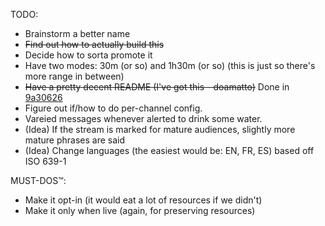 TODO:
- Brainstorm a better name
- ~~Find out how to actually build this~~
- Decide how to sorta promote it
- Have two modes: 30m (or so) and 1h30m (or so) (this is just so there's more range in between)
- ~~Have a pretty decent README (I've got this - doamatto)~~ Done in [9a30626](https://github.com/doamatto/hydrationbot/commit/9a30626)
- Figure out if/how to do per-channel config.
- Vareied messages whenever alerted to drink some water.
- (Idea) If the stream is marked for mature audiences, slightly more mature phrases are said
- (Idea) Change languages (the easiest would be: EN, FR, ES) based off ISO 639-1

MUST-DOS™:
- Make it opt-in (it would eat a lot of resources if we didn't)
- Make it only when live (again, for preserving resources)

